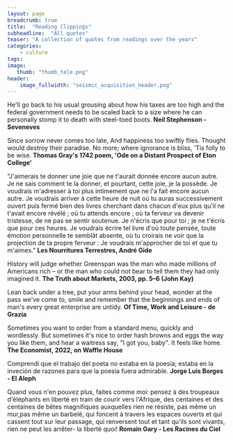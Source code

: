 ```yaml
---
layout: page
breadcrumb: true
title:  "Reading Clippings"
subheadline:  "All quotes"
teaser: "A collection of quotes from readings over the years"
categories:
    - culture
tags:
image:
   thumb: "thumb_tele.png"
header:
    image_fullwidth: "seismic_acquisition_header.png"
---
```

He'll go back to his usual grousing about how his taxes are too high and the federal government needs to be scaled back to a size where he can personally stomp it to death with steel-toed boots.
**Neil Stephenson - Seveneves**

Since sorrow never comes too late,
      And happiness too swiftly flies.
Thought would destroy their paradise.
No more; where ignorance is bliss,
      'Tis folly to be wise.
**Thomas Gray's 1742 poem, 'Ode on a Distant Prospect of Eton College'**

“J'aimerais te donner une joie que ne t'aurait donnée encore aucun autre. Je ne sais comment te la donner, et pourtant, cette joie, je la possède. Je voudrais m'adresser à toi plus intimement que ne l'a fait encore aucun autre. Je voudrais arriver à cette heure de nuit où tu auras successivement ouvert puis fermé bien des livres cherchant dans chacun d'eux plus qu'il ne t'avait encore révélé ; où tu attends encore ; où ta ferveur va devenir tristesse, de ne pas se sentir soutenue. Je n'écris que pour toi ; je ne t'écris que pour ces heures. Je voudrais écrire tel livre d'où toute pensée, toute émotion personnelle te semblât absente, où tu croirais ne voir que la projection de ta propre ferveur : Je voudrais m'approcher de toi et que tu m'aimes.”
**Les Nourritures Terrestres, André Gide**

History will judge whether Greenspan was the man who made millions of Americans rich – or the man who could not bear to tell them they had only imagined it. 
**The Truth about Markets, 2003, pp. 5–6 (John Kay)**

Lean back under a tree, put your arms behind your head, wonder at the pass we've come to, smile and remember that the beginnings and ends of man's every great enterprise are untidy.
**Of Time, Work and Leisure - de Grazia**

Sometimes you want to order from a standard menu, quickly and wordlessly. But sometimes it's nice to order hash browns and eggs the way you like them, and hear a waitress say, "I got you, baby". It feels like home.
**The Economist, 2022, on Waffle House**

Comprendi que el trabajo del poeta no estaba en la poesía; estaba en la inveción de razones para que la poesía fuera admirable.
**Jorge Luis Borges - El Aleph**

Quand vous n'en pouvez plus, faites comme moi: pensez à des troupeaux d'éléphants en liberté en train de courir vers l'Afrique, des centaines et des centaines de bêtes magnifiques auxquelles rien ne résiste, pas même un mur,pas même un barbelé, qui foncent à travers les espaces ouverts et qui cassent tout sur leur passage, qui renversent tout et tant qu'ils sont vivants, rien ne peut les arrêter- la liberté quoi!
**Romain Gary - Les Racines du Ciel**
